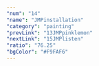 ```yaml
---
"num": "14"
"name": "JMPinstallation"
"category": "painting"
"prevLink": "13JMPpinklemon"
"nextLink": "15JMPlisten"
"ratio": "76.25"
"bgColor": "#F9FAF6"
---
```

